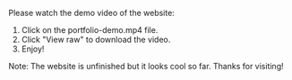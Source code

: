 Please watch the demo video of the website:
1. Click on the portfolio-demo.mp4 file.
2. Click "View raw" to download the video.
3. Enjoy!

Note: The website is unfinished but it looks cool so far. Thanks for visiting!
